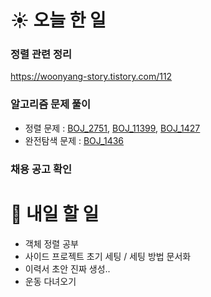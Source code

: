 # ☀️ 오늘 한 일

### 정렬 관련 정리
https://woonyang-story.tistory.com/112

### 알고리즘 문제 풀이
- 정렬 문제 : [BOJ_2751](https://www.acmicpc.net/problem/2751), [BOJ_11399](https://www.acmicpc.net/problem/11399), [BOJ_1427](https://www.acmicpc.net/problem/1427)
- 완전탐색 문제 : [BOJ_1436](https://www.acmicpc.net/problem/1436)

### 채용 공고 확인


# 🚩 내일 할 일
- 객체 정렬 공부
- 사이드 프로젝트 초기 세팅 / 세팅 방법 문서화
- 이력서 초안 진짜 생성..
- 운동 다녀오기
